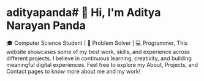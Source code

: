 # adityapanda# 👋 Hi, I'm Aditya Narayan Panda
🎓 Computer Science Student | 🧠 Problem Solver | 💻 Programmer,
This website showcases some of my best work, skills, and experience across different projects. I believe in continuous learning, creativity, and building meaningful digital experiences. Feel free to explore my About, Projects, and Contact pages to know more about me and my work!

